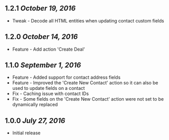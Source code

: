 1.2.1 *October 19, 2016*
---
* Tweak - Decode all HTML entities when updating contact custom fields


1.2.0 *October 14, 2016*
---
* Feature - Add action 'Create Deal'


1.1.0 *September 1, 2016*
---
* Feature - Added support for contact address fields
* Feature - Improved the 'Create New Contact' action so it can also be used to update fields on a contact
* Fix - Caching issue with contact IDs
* Fix - Some fields on the 'Create New Contact' action were not set to be dynamically replaced


1.0.0 *July 27, 2016*
---
* Initial release
